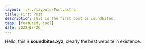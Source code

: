 ```yaml
---
layout: ../../layouts/Post.astro
title: First Post
description: This is the first post on soundbites.
tags: [featured, cool]
date: 2022-07-26
---
```


Hello, this is **soundbites.xyz**, clearly the best website in existence.
